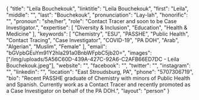 {
  "title": "Leila Bouchekouk",
  "linktitle": "Leila Bouchekouk",
  "first": "Leila",
  "middle": "",
  "last": "Bouchekouk",
  "pronunciation": "Lay-lah",
  "honorific": "",
  "pronoun": "she/her",
  "role": "Contact Tracer and soon to be Case Investigator.",
  "expertise": [
    "Diversity & Inclusion",
    "Education",
    "Health & Medicine"
  ],
  "keywords": [
    "Chemistry",
    "ESU",
    "PASSHE",
    "Public Health",
    "Contact Tracing",
    "Case Investigator",
    "COVID-19",
    "PA DOH",
    "Arab",
    "Algerian",
    "Muslim",
    "Female"
  ],
  "email": "bGVpbGEuYm91Y2hla291a0BnbWFpbC5jb20=",
  "images": ["/img/uploads/5A56C60D-439A-427C-92A6-C2AFB66ED7DC - Leila Bouchekouk.jpeg"],
  "website": "",
  "facebook": "",
  "twitter": "",
  "instagram": "",
  "linkedin": "",
  "location": "East Stroudsburg, PA",
  "phone": "5707306719",
  "bio": "Recent PASSHE graduate of Chemistry with minors of Public Health and Spanish. Currently work as a Contact Tracer and recently promoted as a Case Investigator on behalf of the PA DOH.",
  "layout": "person"
}
